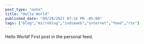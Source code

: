 ```yaml
---
post_type: "note" 
title: "Hello World"
published_date: "09/29/2021 07:16 PM -05:00"
tags: ["blog","microblog","indieweb","internet","feed","rss"]
---
```


Hello World! First post in the personal feed.
